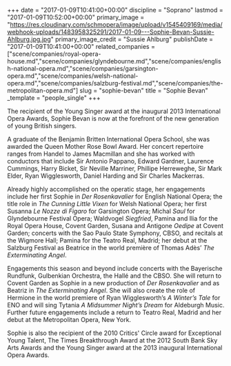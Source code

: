 +++
date = "2017-01-09T10:41:00+00:00"
discipline = "Soprano"
lastmod = "2017-01-09T10:52:00+00:00"
primary_image = "https://res.cloudinary.com/schmopera/image/upload/v1545409169/media/webhook-uploads/1483958325291/2017-01-09---Sophie-Bevan-Sussie-Ahlburg.jpg.jpg"
primary_image_credit = "Sussie Ahlburg"
publishDate = "2017-01-09T10:41:00+00:00"
related_companies = ["scene/companies/royal-opera-house.md","scene/companies/glyndebourne.md","scene/companies/english-national-opera.md","scene/companies/garsington-opera.md","scene/companies/welsh-national-opera.md","scene/companies/salzburg-festival.md","scene/companies/the-metropolitan-opera.md"]
slug = "sophie-bevan"
title = "Sophie Bevan"
_template = "people_single"
+++

The recipient of the Young Singer award at the inaugural 2013 International Opera Awards, Sophie Bevan is now at the forefront of the new generation of young British singers. 

A graduate of the Benjamin Britten International Opera School, she was awarded the Queen Mother Rose Bowl Award. Her concert repertoire ranges from Handel to James Macmillan and she has worked with conductors that include Sir Antonio Pappano, Edward Gardner, Laurence Cummings, Harry Bicket, Sir Neville Marriner, Phillipe Herreweghe, Sir Mark Elder, Ryan Wigglesworth, Daniel Harding and Sir Charles Mackerras. 

Already highly accomplished on the operatic stage, her engagements include her first Sophie in *Der Rosenkavalier* for English National Opera; the title role in *The Cunning Little Vixen* for Welsh National Opera; her first Susanna *Le Nozze di Figaro* for Garsington Opera; Michal *Saul* for Glyndebourne Festival Opera; Waldvogel *Siegfried*, Pamina and Ilia for the Royal Opera House, Covent Garden, Susana and Antigone *Oedipe* at Covent Garden; concerts with the Sao Paulo State Symphony, CBSO, and recitals at the Wigmore Hall; Pamina for the Teatro Real, Madrid; her debut at the Salzburg Festival as Beatrice in the world première of Thomas Adès’ *The Exterminating Angel*.

Engagements this season and beyond include concerts with the Bayerische Rundfunk, Gulbenkian Orchestra, the Hallé and the CBSO. She will return to Covent Garden as Sophie in a new production of *Der Rosenkavalier* and as Beatriz in *The Exterminating Angel*. She will also create the role of Hermione in the world premiere of Ryan Wigglesworth’s *A Winter’s Tale* for ENO and will sing Tytania *A Midsummer Night’s Dream* for Aldeburgh Music. Further future engagements include a return to Teatro Real, Madrid and her debut at the Metropolitan Opera, New York.
    
Sophie is also the recipient of the 2010 Critics' Circle award for Exceptional Young Talent, The Times Breakthrough Award at the 2012 South Bank Sky Arts Awards and the Young Singer award at the 2013 inaugural International Opera Awards.
